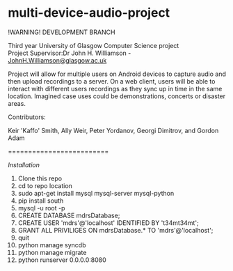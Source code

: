 multi-device-audio-project
==========================

!WARNING!
DEVELOPMENT BRANCH

Third year University of Glasgow Computer Science project     
Project Supervisor:Dr John H. Williamson - JohnH.Williamson@glasgow.ac.uk

Project will allow for multiple users on Android devices to capture audio and then upload recordings to a server. On a web client, users will be able to interact with different users recordings as they sync up in time in the same location. Imagined case uses could be demonstrations, concerts or disaster areas.

Contributors:

Keir 'Kaffo' Smith,
Ally Weir,
Peter Yordanov,
Georgi Dimitrov,
and Gordon Adam

=========================

_Installation_

1. Clone this repo
2. cd to repo location
3. sudo apt-get install mysql mysql-server mysql-python
4. pip install south
5. mysql -u root -p
6. CREATE DATABASE mdrsDatabase;
7. CREATE USER 'mdrs'@'localhost' IDENTIFIED BY 't34mt34mt';
8. GRANT ALL PRIVILIGES ON mdrsDatabase.* TO 'mdrs'@'localhost';
9. quit
10. python manage syncdb
11. python manage migrate
12. python runserver 0.0.0.0:8080
